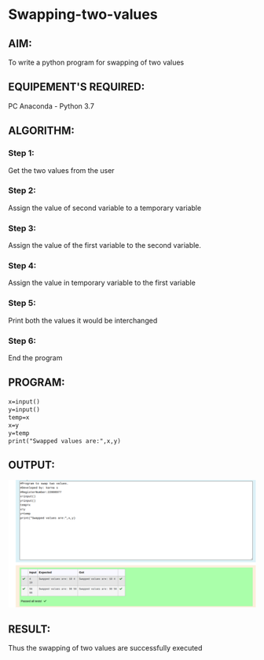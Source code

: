 # Swapping-two-values
## AIM:
To write a python program for swapping of two values

## EQUIPEMENT'S REQUIRED: 
PC
Anaconda - Python 3.7
## ALGORITHM: 
### Step 1:
Get the two values from the user
### Step 2: 
Assign the value of second variable to a temporary variable 
### Step 3: 
Assign the value of the first variable to the second variable.
### Step 4:  
Assign the value in temporary variable to the first variable
### Step 5: 
Print both the values it would be interchanged
### Step 6: 
End the program
## PROGRAM:
```
x=input()
y=input()
temp=x
x=y
y=temp
print("Swapped values are:",x,y)
```

## OUTPUT:
![OUTPUT](./images/maths1.png)

## RESULT:
Thus the swapping of two values are successfully executed



